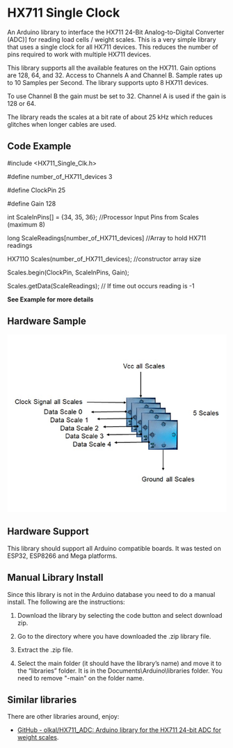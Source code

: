 # HX711 Single Clock

An Arduino library to interface the HX711 24-Bit Analog-to-Digital Converter (ADC)] for reading load cells / weight scales.  This is a very simple library that uses a single clock for all HX711 devices.  This reduces the number of pins required to work with multiple HX711 devices.

This library supports all the available features on the HX711.   Gain options are 128, 64, and 32.  Access to Channels A  and Channel B.  Sample rates up to 10 Samples per Second.  The library supports upto 8 HX711 devices.

To use Channel B the gain must be set to 32.  Channel A is used if the gain is 128 or 64.

The library reads the scales at a bit rate of about 25 kHz which reduces glitches when longer cables are used.

## Code Example

#include <HX711_Single_Clk.h>

#define number_of_HX711_devices 3

#define  ClockPin 25 

#define Gain 128

int ScaleInPins[] = {34, 35, 36};               //Processor Input Pins from Scales (maximum 8)

long ScaleReadings[number_of_HX711_devices]  //Array to hold HX711 readings

HX711O Scales(number_of_HX711_devices);   //constructor array size

Scales.begin(ClockPin, ScaleInPins, Gain);

Scales.getData(ScaleReadings);    // If time out occurs reading is -1

**See Example for more details**

## Hardware Sample

![](HardwareExample.jpg)

## Hardware Support

This library should support all Arduino compatible boards.  It was tested on ESP32, ESP8266 and Mega platforms.

## Manual Library Install

Since this library is not in the Arduino database you need to do a manual install.  The following are the instructions:

1. Download the library by selecting the code button and select download zip.

2. Go to the directory where you have downloaded the .zip library file.

3. Extract the .zip file.

4. Select the main folder (it should have the library’s name) and move it to the “libraries” folder.   It is in the Documents\Arduino\libraries folder.  You need to remove "-main" on the folder name.

## Similar libraries

There are other libraries around, enjoy:

- [GitHub - olkal/HX711_ADC: Arduino library for the HX711 24-bit ADC for weight scales](https://github.com/olkal/HX711_ADC).
